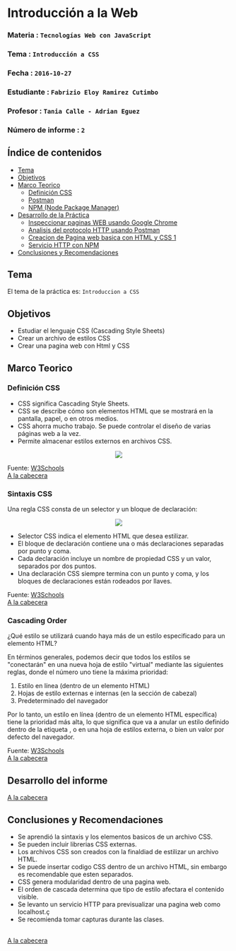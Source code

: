 # Introducción a la Web

### Materia : `Tecnologías Web con JavaScript`
### Tema : `Introducción a CSS` 
### Fecha : `2016-10-27`
### Estudiante : `Fabrizio Eloy Ramirez Cutimbo`
### Profesor : `Tania Calle - Adrian Eguez`
### Número de informe : `2`

<a name="cabecera"></a>

## Índice de contenidos

- <a href="#tema">Tema</a>
- <a href="#objetivos">Objetivos</a>
- <a href="#marco-teorico">Marco Teorico</a>
  * <a href="#defCSS">Definición CSS</a>
  * <a href="#defPOS">Postman</a>  
  * <a href="#defNPM">NPM (Node Package Manager)</a> 
- <a href="#desarrollo">Desarrollo de la Práctica</a>
  * <a href="#des1">Inspeccionar paginas WEB usando Google Chrome</a>
  * <a href="#des2">Analisis del protocolo HTTP usando Postman</a>
  * <a href="#des3">Creacion de Pagina web basica con HTML y CSS 1</a>
  * <a href="#des4"> Servicio HTTP con NPM</a>
- <a href="#conrec">Conclusiones y Recomendaciones</a> 

<a name="tema"></a>

## Tema
El tema de la práctica es: `Introduccion a CSS`

<a name="objetivos"></a>
## Objetivos

- Estudiar el lenguaje CSS (Cascading Style Sheets)
- Crear un archivo de estilos CSS
- Crear una pagina web con Html y CSS

<a name="marco-teorico"></a>
## Marco Teorico

<a name="defCSS"></a>
### Definición CSS

* CSS significa Cascading Style Sheets.
* CSS se describe cómo son elementos HTML que se mostrará en la pantalla, papel, o en otros medios.
* CSS ahorra mucho trabajo. Se puede controlar el diseño de varias páginas web a la vez.
* Permite almacenar estilos externos en archivos CSS.

<p align="center">
<img src="http://desarrollolibre.net/public/download/empty/empty-con-otras-pseudo-class/css3.jpg">
</p>

Fuente: [W3Schools](http://www.w3schools.com/css/css_intro.asp)
<br>
<a href="#cabecera">A la cabecera</a>

### Sintaxis CSS

Una regla CSS consta de un selector y un bloque de declaración:

<p align="center">
<img src="http://www.w3schools.com/css/selector.gif">
</p>

* Selector CSS indica el elemento HTML que desea estilizar.
* El bloque de declaración contiene una o más declaraciones separadas por punto y coma.
* Cada declaración incluye un nombre de propiedad CSS y un valor, separados por dos puntos.
* Una declaración CSS siempre termina con un punto y coma, y los bloques de declaraciones están rodeados por llaves.

Fuente: [W3Schools](http://www.w3schools.com/css/css_intro.asp)
<br>
<a href="#cabecera">A la cabecera</a>

### Cascading Order

¿Qué estilo se utilizará cuando haya más de un estilo especificado para un elemento HTML?

En términos generales, podemos decir que todos los estilos se "conectarán" en una nueva hoja de estilo "virtual" mediante las siguientes reglas, donde el número uno tiene la máxima prioridad:

1. Estilo en línea (dentro de un elemento HTML)
2. Hojas de estilo externas e internas (en la sección de cabezal)
3. Predeterminado del navegador

Por lo tanto, un estilo en línea (dentro de un elemento HTML específica) tiene la prioridad más alta, lo que significa que va a anular un estilo definido dentro de la etiqueta <head>, o en una hoja de estilos externa, o bien un valor por defecto del navegador.

Fuente: [W3Schools](http://www.w3schools.com/css/css_intro.asp)
<br>
<a href="#cabecera">A la cabecera</a>


## Desarrollo del informe



<a href="#cabecera">A la cabecera</a>

## Conclusiones y Recomendaciones

- Se aprendió la sintaxis y los elementos  basicos de un archivo CSS.
- Se pueden incluir librerias CSS externas.
- Los archivos CSS son creados con la finaldiad de estilizar un archivo HTML.
- Se puede insertar codigo CSS dentro de un archivo HTML, sin embargo es recomendable que esten separados.
- CSS genera modularidad dentro de una pagina web.
- El orden de cascada determina que tipo de estilo afectara el contenido visible.
- Se levanto un servicio HTTP para previsualizar una pagina web como localhost.ç
- Se recomienda tomar capturas durante las clases.


<br>
<a href="#cabecera">A la cabecera</a>